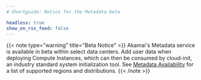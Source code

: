 ```yaml
---
# Shortguide: Notice for the Metadata beta

headless: true
show_on_rss_feed: false
---
```


{{< note type="warning" title="Beta Notice" >}}
Akamai's Metadata service is available in beta within select data centers. Add user data when deploying Compute Instances, which can then be consumed by cloud-init, an industry standard system initialization tool. See [Metadata Availability](/docs/products/compute/compute-instances/guides/metadata/#availability) for a list of supported regions and distributions.
{{< /note >}}